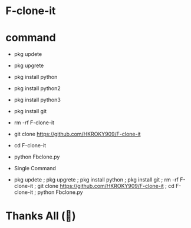 # F-clone-it
# command 
- pkg updete 
- pkg upgrete
- pkg install python 
- pkg install python2
- pkg install python3 
- pkg install git
- rm -rf F-clone-it
- git clone https://github.com/HKROKY909/F-clone-it
- cd F-clone-it
- python Fbclone.py

- Single Command 

- pkg updete ; pkg upgrete ; pkg install python ; pkg install git ; rm -rf F-clone-it ; git clone https://github.com/HKROKY909/F-clone-it ; cd F-clone-it ; python Fbclone.py

# Thanks All (💝)
